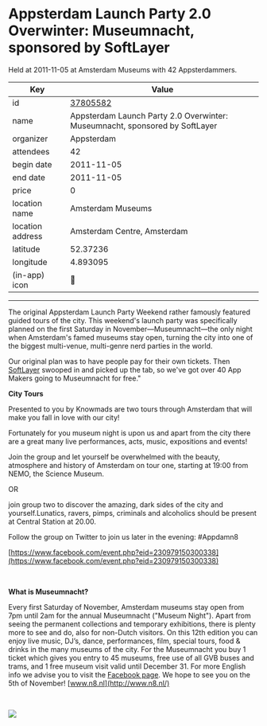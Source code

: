 # Appsterdam Launch Party 2.0 Overwinter: Museumnacht, sponsored by SoftLayer
Held at 2011-11-05 at Amsterdam Museums with 42 Appsterdammers.
        
|Key|Value
|---|---|
|id|[37805582](https://www.meetup.com/appsterdam/events/37805582/)|
|name|Appsterdam Launch Party 2.0 Overwinter: Museumnacht, sponsored by SoftLayer|
|organizer|Appsterdam|
|attendees|42|
|begin date|2011-11-05|
|end date|2011-11-05|
|price|0|
|location name|Amsterdam Museums|
|location address|Amsterdam Centre, Amsterdam|
|latitude|52.37236|
|longitude|4.893095|
|(in-app) icon|🎉|

---

The original Appsterdam Launch Party Weekend rather famously featured guided tours of the city. This weekend's launch party was specifically planned on the first Saturday in November—Museumnacht—the only night when Amsterdam's famed museums stay open, turning the city into one of the biggest multi-venue, multi-genre nerd parties in the world.

Our original plan was to have people pay for their own tickets. Then [SoftLayer](http://www.softlayer.com/marketplace) swooped in and picked up the tab, so we've got over 40 App Makers going to Museumnacht for free."

**City Tours**

Presented to you by Knowmads are two tours through Amsterdam that will make you fall in love with our city!

Fortunately for you museum night is upon us and apart from the city there are a great many live performances, acts, music, expositions and events!

Join the group and let yourself be overwhelmed with the beauty, atmosphere and history of Amsterdam on tour one, starting at 19:00 from NEMO, the Science Museum.

OR

join group two to discover the amazing, dark sides of the city and yourself.Lunatics, ravers, pimps, criminals and alcoholics should be present at Central Station at 20.00.

Follow the group on Twitter to join us later in the evening: #Appdamn8

[https://www.facebook.com/event.php?eid=230979150300338](https://www.facebook.com/event.php?eid=230979150300338)

 

**What is Museumnacht?**

Every first Saturday of November, Amsterdam museums stay open from 7pm until 2am for the annual Museumnacht ("Museum Night"). Apart from seeing the permanent collections and temporary exhibitions, there is plenty more to see and do, also for non-Dutch visitors. On this 12th edition you can enjoy live music, DJ’s, dance, performances, film, special tours, food & drinks in the many museums of the city. For the Museumnacht you buy 1 ticket which gives you entry to 45 museums, free use of all GVB buses and trams, and 1 free museum visit valid until December 31. For more English info we advise you to visit the [Facebook page](https://www.facebook.com/museumnacht). We hope to see you on the 5th of November! [www.n8.nl](http://www.n8.nl/)

 

<img src="http://photos4.meetupstatic.com/photos/event/2/5/3/c/event_69789532.jpeg" />


